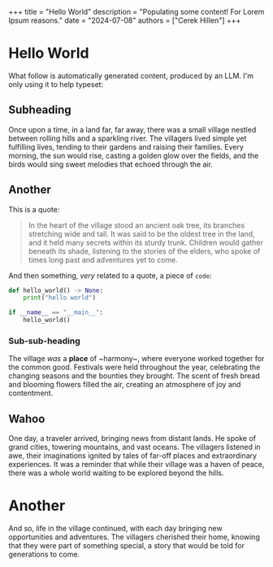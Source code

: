 +++
title = "Hello World"
description = "Populating some content! For Lorem Ipsum reasons."
date = "2024-07-08"
authors = ["Cerek Hillen"]
+++

# Hello World

What follow is automatically generated content, produced by an LLM.
I'm only using it to help typeset:

## Subheading

Once upon a time, in a land far, far away, there was a small village nestled between rolling hills and a sparkling river.
The villagers lived simple yet fulfilling lives, tending to their gardens and raising their families.
Every morning, the sun would rise, casting a golden glow over the fields, and the birds would sing sweet melodies that echoed through the air.

## Another

This is a quote:

> In the heart of the village stood an ancient oak tree, its branches stretching wide and tall.
> It was said to be the oldest tree in the land, and it held many secrets within its sturdy trunk.
> Children would gather beneath its shade, listening to the stories of the elders, who spoke of times long past and adventures yet to come.

And then something, *very* related to a quote, a piece of `code`:

```python
def hello_world() -> None:
    print("hello world")

if __name__ == "__main__":
    hello_world()
```

### Sub-sub-heading

The village *was* a **place** of ~harmony~, where everyone worked together for the common good.
Festivals were held throughout the year, celebrating the changing seasons and the bounties they brought.
The scent of fresh bread and blooming flowers filled the air, creating an atmosphere of joy and contentment.

## Wahoo

One day, a traveler arrived, bringing news from distant lands.
He spoke of grand cities, towering mountains, and vast oceans.
The villagers listened in awe, their imaginations ignited by tales of far-off places and extraordinary experiences.
It was a reminder that while their village was a haven of peace, there was a whole world waiting to be explored beyond the hills.

# Another

And so, life in the village continued, with each day bringing new opportunities and adventures.
The villagers cherished their home, knowing that they were part of something special, a story that would be told for generations to come.
